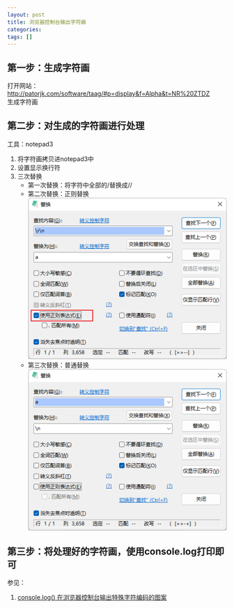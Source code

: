 ```yaml
---
layout: post
title: 浏览器控制台输出字符画
categories: 
tags: []
---
```


## 第一步：生成字符画
打开网站：http://patorjk.com/software/taag/#p=display&f=Alpha&t=NR%20ZTDZ  
生成字符画

## 第二步：对生成的字符画进行处理
工具：notepad3
1. 将字符画拷贝进notepad3中
2. 设置显示换行符
3. 三次替换
   * 第一次替换：将字符中全部的/替换成//
   * 第二次替换：正则替换  
     ![ascii01](../assets/images/ascii01.png)
   * 第三次替换：普通替换  
     ![ascii02](../assets/images/ascii02.png)

## 第三步：将处理好的字符画，使用console.log打印即可

参见：  
1. [console.log() 在浏览器控制台输出特殊字符编码的图案 ](https://www.cnblogs.com/hermitks/p/10944453.html)